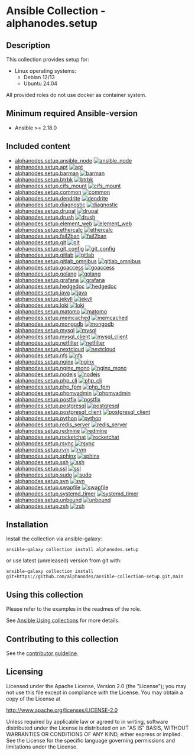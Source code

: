 # Ansible Collection - alphanodes.setup

## Description

This collection provides setup for:

- Linux operating systems:
  - Debian 12/13
  - Ubuntu 24.04

All provided roles do not use docker as container system.

## Minimum required Ansible-version

- Ansible >= 2.18.0

## Included content

- [alphanodes.setup.ansible_node](roles/ansible_node/) [![ansible_node](https://github.com/alphanodes/ansible-collection-setup/actions/workflows/ansible_node.yml/badge.svg)](https://github.com/alphanodes/ansible-collection-setup/actions/workflows/ansible_node.yml)
- [alphanodes.setup.apt](roles/apt/) [![apt](https://github.com/alphanodes/ansible-collection-setup/actions/workflows/apt.yml/badge.svg)](https://github.com/alphanodes/ansible-collection-setup/actions/workflows/apt.yml)
- [alphanodes.setup.barman](roles/barman/) [![barman](https://github.com/alphanodes/ansible-collection-setup/actions/workflows/barman.yml/badge.svg)](https://github.com/alphanodes/ansible-collection-setup/actions/workflows/barman.yml)
- [alphanodes.setup.btrbk](roles/btrbk/) [![btrbk](https://github.com/alphanodes/ansible-collection-setup/actions/workflows/btrbk.yml/badge.svg)](https://github.com/alphanodes/ansible-collection-setup/actions/workflows/btrbk.yml)
- [alphanodes.setup.cifs_mount](roles/cifs_mount/) [![cifs_mount](https://github.com/alphanodes/ansible-collection-setup/actions/workflows/cifs_mount.yml/badge.svg)](https://github.com/alphanodes/ansible-collection-setup/actions/workflows/cifs_mount.yml)
- [alphanodes.setup.common](roles/common/) [![common](https://github.com/alphanodes/ansible-collection-setup/actions/workflows/common.yml/badge.svg)](https://github.com/alphanodes/ansible-collection-setup/actions/workflows/common.yml)
- [alphanodes.setup.dendrite](roles/dendrite/) [![dendrite](https://github.com/alphanodes/ansible-collection-setup/actions/workflows/dendrite.yml/badge.svg)](https://github.com/alphanodes/ansible-collection-setup/actions/workflows/dendrite.yml)
- [alphanodes.setup.diagnostic](roles/diagnostic/) [![diagnostic](https://github.com/alphanodes/ansible-collection-setup/actions/workflows/diagnostic.yml/badge.svg)](https://github.com/alphanodes/ansible-collection-setup/actions/workflows/diagnostic.yml)
- [alphanodes.setup.drupal](roles/drupal/) [![drupal](https://github.com/alphanodes/ansible-collection-setup/actions/workflows/drupal.yml/badge.svg)](https://github.com/alphanodes/ansible-collection-setup/actions/workflows/drupal.yml)
- [alphanodes.setup.drush](roles/drush/) [![drush](https://github.com/alphanodes/ansible-collection-setup/actions/workflows/drush.yml/badge.svg)](https://github.com/alphanodes/ansible-collection-setup/actions/workflows/drush.yml)
- [alphanodes.setup.element_web](roles/element_web/) [![element_web](https://github.com/alphanodes/ansible-collection-setup/actions/workflows/element_web.yml/badge.svg)](https://github.com/alphanodes/ansible-collection-setup/actions/workflows/element_web.yml)
- [alphanodes.setup.ethercalc](roles/ethercalc/) [![ethercalc](https://github.com/alphanodes/ansible-collection-setup/actions/workflows/ethercalc.yml/badge.svg)](https://github.com/alphanodes/ansible-collection-setup/actions/workflows/ethercalc.yml)
- [alphanodes.setup.fail2ban](roles/fail2ban/) [![fail2ban](https://github.com/alphanodes/ansible-collection-setup/actions/workflows/fail2ban.yml/badge.svg)](https://github.com/alphanodes/ansible-collection-setup/actions/workflows/fail2ban.yml)
- [alphanodes.setup.git](roles/git/) [![git](https://github.com/alphanodes/ansible-collection-setup/actions/workflows/git.yml/badge.svg)](https://github.com/alphanodes/ansible-collection-setup/actions/workflows/git.yml)
- [alphanodes.setup.git_config](roles/git_config/) [![git_config](https://github.com/alphanodes/ansible-collection-setup/actions/workflows/git_config.yml/badge.svg)](https://github.com/alphanodes/ansible-collection-setup/actions/workflows/git_config.yml)
- [alphanodes.setup.gitlab](roles/gitlab/) [![gitlab](https://github.com/alphanodes/ansible-collection-setup/actions/workflows/gitlab.yml/badge.svg)](https://github.com/alphanodes/ansible-collection-setup/actions/workflows/gitlab.yml)
- [alphanodes.setup.gitlab_omnibus](roles/gitlab_omnibus/) [![gitlab_omnibus](https://github.com/alphanodes/ansible-collection-setup/actions/workflows/gitlab_omnibus.yml/badge.svg)](https://github.com/alphanodes/ansible-collection-setup/actions/workflows/gitlab_omnibus.yml)
- [alphanodes.setup.goaccess](roles/goaccess/) [![goaccess](https://github.com/alphanodes/ansible-collection-setup/actions/workflows/goaccess.yml/badge.svg)](https://github.com/alphanodes/ansible-collection-setup/actions/workflows/goaccess.yml)
- [alphanodes.setup.golang](roles/golang/) [![golang](https://github.com/alphanodes/ansible-collection-setup/actions/workflows/golang.yml/badge.svg)](https://github.com/alphanodes/ansible-collection-setup/actions/workflows/golang.yml)
- [alphanodes.setup.grafana](roles/grafana/) [![grafana](https://github.com/alphanodes/ansible-collection-setup/actions/workflows/grafana.yml/badge.svg)](https://github.com/alphanodes/ansible-collection-setup/actions/workflows/grafana.yml)
- [alphanodes.setup.hedgedoc](roles/hedgedoc/) [![hedgedoc](https://github.com/alphanodes/ansible-collection-setup/actions/workflows/hedgedoc.yml/badge.svg)](https://github.com/alphanodes/ansible-collection-setup/actions/workflows/hedgedoc.yml)
- [alphanodes.setup.java](roles/java/) [![java](https://github.com/alphanodes/ansible-collection-setup/actions/workflows/java.yml/badge.svg)](https://github.com/alphanodes/ansible-collection-setup/actions/workflows/java.yml)
- [alphanodes.setup.jekyll](roles/jekyll/) [![jekyll](https://github.com/alphanodes/ansible-collection-setup/actions/workflows/jekyll.yml/badge.svg)](https://github.com/alphanodes/ansible-collection-setup/actions/workflows/jekyll.yml)
- [alphanodes.setup.loki](roles/loki/) [![loki](https://github.com/alphanodes/ansible-collection-setup/actions/workflows/loki.yml/badge.svg)](https://github.com/alphanodes/ansible-collection-setup/actions/workflows/loki.yml)
- [alphanodes.setup.matomo](roles/matomo/) [![matomo](https://github.com/alphanodes/ansible-collection-setup/actions/workflows/matomo.yml/badge.svg)](https://github.com/alphanodes/ansible-collection-setup/actions/workflows/matomo.yml)
- [alphanodes.setup.memcached](roles/memcached/) [![memcached](https://github.com/alphanodes/ansible-collection-setup/actions/workflows/memcached.yml/badge.svg)](https://github.com/alphanodes/ansible-collection-setup/actions/workflows/memcached.yml)
- [alphanodes.setup.mongodb](roles/mongodb/) [![mongodb](https://github.com/alphanodes/ansible-collection-setup/actions/workflows/mongodb.yml/badge.svg)](https://github.com/alphanodes/ansible-collection-setup/actions/workflows/mongodb.yml)
- [alphanodes.setup.mysql](roles/mysql/) [![mysql](https://github.com/alphanodes/ansible-collection-setup/actions/workflows/mysql.yml/badge.svg)](https://github.com/alphanodes/ansible-collection-setup/actions/workflows/mysql.yml)
- [alphanodes.setup.mysql_client](roles/mysql_client/) [![mysql_client](https://github.com/alphanodes/ansible-collection-setup/actions/workflows/mysql_client.yml/badge.svg)](https://github.com/alphanodes/ansible-collection-setup/actions/workflows/mysql_client.yml)
- [alphanodes.setup.netfilter](roles/netfilter/) [![netfilter](https://github.com/alphanodes/ansible-collection-setup/actions/workflows/netfilter.yml/badge.svg)](https://github.com/alphanodes/ansible-collection-setup/actions/workflows/netfilter.yml)
- [alphanodes.setup.nextcloud](roles/nextcloud/) [![nextcloud](https://github.com/alphanodes/ansible-collection-setup/actions/workflows/nextcloud.yml/badge.svg)](https://github.com/alphanodes/ansible-collection-setup/actions/workflows/nextcloud.yml)
- [alphanodes.setup.nfs](roles/nfs/) [![nfs](https://github.com/alphanodes/ansible-collection-setup/actions/workflows/nfs.yml/badge.svg)](https://github.com/alphanodes/ansible-collection-setup/actions/workflows/nfs.yml)
- [alphanodes.setup.nginx](roles/nginx/) [![nginx](https://github.com/alphanodes/ansible-collection-setup/actions/workflows/nginx.yml/badge.svg)](https://github.com/alphanodes/ansible-collection-setup/actions/workflows/nginx.yml)
- [alphanodes.setup.nginx_mono](roles/nginx_mono/) [![nginx_mono](https://github.com/alphanodes/ansible-collection-setup/actions/workflows/nginx_mono.yml/badge.svg)](https://github.com/alphanodes/ansible-collection-setup/actions/workflows/nginx_mono.yml)
- [alphanodes.setup.nodejs](roles/nodejs/) [![nodejs](https://github.com/alphanodes/ansible-collection-setup/actions/workflows/nodejs.yml/badge.svg)](https://github.com/alphanodes/ansible-collection-setup/actions/workflows/nodejs.yml)
- [alphanodes.setup.php_cli](roles/php_cli/) [![php_cli](https://github.com/alphanodes/ansible-collection-setup/actions/workflows/php_cli.yml/badge.svg)](https://github.com/alphanodes/ansible-collection-setup/actions/workflows/php_cli.yml)
- [alphanodes.setup.php_fpm](roles/php_fpm/) [![php_fpm](https://github.com/alphanodes/ansible-collection-setup/actions/workflows/php_fpm.yml/badge.svg)](https://github.com/alphanodes/ansible-collection-setup/actions/workflows/php_fpm.yml)
- [alphanodes.setup.phpmyadmin](roles/phpmyadmin/) [![phpmyadmin](https://github.com/alphanodes/ansible-collection-setup/actions/workflows/phpmyadmin.yml/badge.svg)](https://github.com/alphanodes/ansible-collection-setup/actions/workflows/phpmyadmin.yml)
- [alphanodes.setup.postfix](roles/postfix/) [![postfix](https://github.com/alphanodes/ansible-collection-setup/actions/workflows/postfix.yml/badge.svg)](https://github.com/alphanodes/ansible-collection-setup/actions/workflows/postfix.yml)
- [alphanodes.setup.postgresql](roles/postgresql/) [![postgresql](https://github.com/alphanodes/ansible-collection-setup/actions/workflows/postgresql.yml/badge.svg)](https://github.com/alphanodes/ansible-collection-setup/actions/workflows/postgresql.yml)
- [alphanodes.setup.postgresql_client](roles/postgresql_client/) [![postgresql_client](https://github.com/alphanodes/ansible-collection-setup/actions/workflows/postgresql_client.yml/badge.svg)](https://github.com/alphanodes/ansible-collection-setup/actions/workflows/postgresql_client.yml)
- [alphanodes.setup.python](roles/python/) [![python](https://github.com/alphanodes/ansible-collection-setup/actions/workflows/python.yml/badge.svg)](https://github.com/alphanodes/ansible-collection-setup/actions/workflows/python.yml)
- [alphanodes.setup.redis_server](roles/redis_server/) [![redis_server](https://github.com/alphanodes/ansible-collection-setup/actions/workflows/redis_server.yml/badge.svg)](https://github.com/alphanodes/ansible-collection-setup/actions/workflows/redis_server.yml)
- [alphanodes.setup.redmine](roles/redmine/) [![redmine](https://github.com/alphanodes/ansible-collection-setup/actions/workflows/redmine.yml/badge.svg)](https://github.com/alphanodes/ansible-collection-setup/actions/workflows/redmine.yml)
- [alphanodes.setup.rocketchat](roles/rocketchat/) [![rocketchat](https://github.com/alphanodes/ansible-collection-setup/actions/workflows/rocketchat.yml/badge.svg)](https://github.com/alphanodes/ansible-collection-setup/actions/workflows/rocketchat.yml)
- [alphanodes.setup.rsync](roles/rsync/) [![rsync](https://github.com/alphanodes/ansible-collection-setup/actions/workflows/rsync.yml/badge.svg)](https://github.com/alphanodes/ansible-collection-setup/actions/workflows/rsync.yml)
- [alphanodes.setup.rvm](roles/rvm/) [![rvm](https://github.com/alphanodes/ansible-collection-setup/actions/workflows/rvm.yml/badge.svg)](https://github.com/alphanodes/ansible-collection-setup/actions/workflows/rvm.yml)
- [alphanodes.setup.sphinx](roles/sphinx/) [![sphinx](https://github.com/alphanodes/ansible-collection-setup/actions/workflows/sphinx.yml/badge.svg)](https://github.com/alphanodes/ansible-collection-setup/actions/workflows/sphinx.yml)
- [alphanodes.setup.ssh](roles/ssh/) [![ssh](https://github.com/alphanodes/ansible-collection-setup/actions/workflows/ssh.yml/badge.svg)](https://github.com/alphanodes/ansible-collection-setup/actions/workflows/ssh.yml)
- [alphanodes.setup.ssl](roles/ssl/) [![ssl](https://github.com/alphanodes/ansible-collection-setup/actions/workflows/ssl.yml/badge.svg)](https://github.com/alphanodes/ansible-collection-setup/actions/workflows/ssl.yml)
- [alphanodes.setup.sudo](roles/sudo/) [![sudo](https://github.com/alphanodes/ansible-collection-setup/actions/workflows/sudo.yml/badge.svg)](https://github.com/alphanodes/ansible-collection-setup/actions/workflows/sudo.yml)
- [alphanodes.setup.svn](roles/svn/) [![svn](https://github.com/alphanodes/ansible-collection-setup/actions/workflows/svn.yml/badge.svg)](https://github.com/alphanodes/ansible-collection-setup/actions/workflows/svn.yml)
- [alphanodes.setup.swapfile](roles/swapfile/) [![swapfile](https://github.com/alphanodes/ansible-collection-setup/actions/workflows/swapfile.yml/badge.svg)](https://github.com/alphanodes/ansible-collection-setup/actions/workflows/swapfile.yml)
- [alphanodes.setup.systemd_timer](roles/systemd_timer/) [![systemd_timer](https://github.com/alphanodes/ansible-collection-setup/actions/workflows/systemd_timer.yml/badge.svg)](https://github.com/alphanodes/ansible-collection-setup/actions/workflows/systemd_timer.yml)
- [alphanodes.setup.unbound](roles/unbound/) [![unbound](https://github.com/alphanodes/ansible-collection-setup/actions/workflows/unbound.yml/badge.svg)](https://github.com/alphanodes/ansible-collection-setup/actions/workflows/unbound.yml)
- [alphanodes.setup.zsh](roles/zsh/) [![zsh](https://github.com/alphanodes/ansible-collection-setup/actions/workflows/zsh.yml/badge.svg)](https://github.com/alphanodes/ansible-collection-setup/actions/workflows/zsh.yml)

## Installation

Install the collection via ansible-galaxy:

`ansible-galaxy collection install alphanodes.setup`

or use latest (unreleased) version from git with:

`ansible-galaxy collection install git+https://github.com/alphanodes/ansible-collection-setup.git,main`

## Using this collection

Please refer to the examples in the readmes of the role.

See [Ansible Using collections](https://docs.ansible.com/ansible/latest/user_guide/collections_using.html) for more details.

## Contributing to this collection

See the [contributor guideline](CONTRIBUTING.md).

## Licensing

Licensed under the Apache License, Version 2.0 (the "License"); you may not use this file except in compliance with the License. You may obtain a copy of the License at

<http://www.apache.org/licenses/LICENSE-2.0>

Unless required by applicable law or agreed to in writing, software distributed under the License is distributed on an "AS IS" BASIS, WITHOUT WARRANTIES OR CONDITIONS OF ANY KIND, either express or implied. See the License for the specific language governing permissions and limitations under the License.
